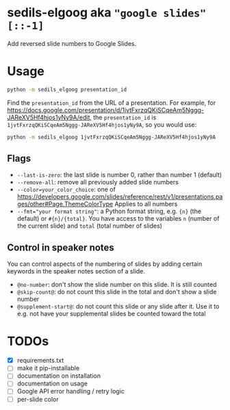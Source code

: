 # sedils-elgoog aka `"google slides"[::-1]`

Add reversed slide numbers to Google Slides.

# Usage

```bash
python -m sedils_elgoog presentation_id
```

Find the `presentation_id` from the URL of a presentation.
For example, for https://docs.google.com/presentation/d/1jvtFxrzqQKiSCqeAm5Nggg-JAReXV5Hf4hjos1yNy9A/edit,
the `presentation_id` is `1jvtFxrzqQKiSCqeAm5Nggg-JAReXV5Hf4hjos1yNy9A`, so you would use:

```bash
python -m sedils_elgoog 1jvtFxrzqQKiSCqeAm5Nggg-JAReXV5Hf4hjos1yNy9A
```

## Flags

- `--last-is-zero`: the last slide is number 0, rather than number 1 (default)
- `--remove-all`: remove all previously added slide numbers
- `--color=your_color_choice`: one of https://developers.google.com/slides/reference/rest/v1/presentations.pages/other#Page.ThemeColorType
  Applies to all numbers
- `--fmt="your format string"`: a Python format string, e.g. `{n}` (the default) or `#{n}/{total}`.
  You have access to the variables `n` (number of the current slide)
  and `total` (total number of slides)

## Control in speaker notes

You can control aspects of the numbering of slides by adding certain keywords in the speaker notes
section of a slide.

- `@no-number`: don't show the slide number on this slide. It is still counted
- `@skip-count@`: do not count this slide in the total and don't show a slide number
- `@supplement-start@`: do not count this slide or any slide after it.
   Use it to e.g. not have your supplemental slides be counted toward the total

# TODOs

- [x] requirements.txt
- [ ] make it pip-installable
- [ ] documentation on installation
- [ ] documentation on usage
- [ ] Google API error handling / retry logic
- [ ] per-slide color
